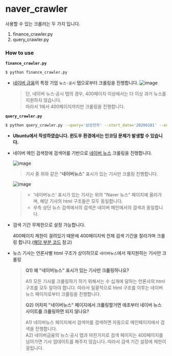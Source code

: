 # naver_crawler

사용할 수 있는 크롤러는 두 가지 입니다. 

1. finance_crawler.py
2. query_crawler.py



### How to use

**`finance_crawler.py`**

```sh
$ python finance_crawler.py
```



- [네이버 금융](https://finance.naver.com/)의 특정 기업 `뉴스·공시` 탭으로부터 크롤링을 진행합니다. ![image](https://user-images.githubusercontent.com/38639633/140779753-a08edee8-8e52-4b1a-a14e-73469550d417.png)

	> 단, 네이버 뉴스·공시 탭의 경우, 400페이지 이상에서는 더 이상 과거 뉴스를 지원하지 않습니다.  
	> 따라서 1에서 400페이지까지만 크롤링을 진행합니다. 


**`query_crawler.py`**

```sh
$ python query_crawler.py --query='삼성전자' --start_date='20200101' --end_date='20200201'
```

- **Ubuntu에서 작성하였습니다. 윈도우 환경에서는 인코딩 문제가 발생할 수 있습니다.**

- 네이버 메인 검색창에 검색어를 기반으로 [네이버 뉴스](https://news.naver.com/) 크롤링을 진행합니다. 

  ![image](https://user-images.githubusercontent.com/38639633/140784382-1a751058-5ade-40dc-aa98-d4d36f1c2cbe.png)

  > 기사 중 위와 같은 "**네이버뉴스**" 표시가 있는 기사만 크롤링 진행합니다.  

  

  ![image](https://user-images.githubusercontent.com/38639633/140987521-22b4d9dc-3972-4dcd-abef-2873a9ddcbf5.png)

  > - '네이버뉴스' 표시가 있는 기사는 위의 "Naver 뉴스" 페이지에 올라가며, 해당 기사의 html 구조들은 모두 동일합니다. 
  > - 우측 상단 뉴스 검색에서의 검색은 네이버 메인에서의 검색과 동일합니다. 

  

- 검색 기간 무제한으로 설정 가능합니다.

	400페이지 제한이 걸려있기 때문에 400페이지씩 전체 검색 기간을 잘라가며 크롤링 합니다.([해당 부분 코드](https://github.com/ydy8989/senticle-proj/blob/9c6545fa9a36ae25d2d87acb7d6e7cc250ac1151/naver_crawler/query_crawler.py#L40-L72) 참고)

- 뉴스 기사는 언론사별 html 구조가 상이하므로 `네이버뉴스`에서 재지원하는 기사만 크롤링

	> **Q1) 왜 "네이버뉴스" 표시가 있는 기사만 크롤링하나요?**
  	>   
	> A1) 모든 기사를 크롤링하기 하기 위해서는 수 십개에 달하는 언론사의 html 구조를 모두 알아야 합니다. 따라서 일괄적으로 html 구조를 이루는 네이버뉴스 페이지로부터 크롤링을 진행합니다.
	>
    >   
	> **Q2) 어차피 "네이버뉴스" 페이지에서 크롤링할거면 애초부터 네이버 뉴스 사이트를 크롤링하면 되지 않나요?**
  	>   
	> A1) 네이버뉴스 페이지에서 검색어를 검색하면 자동으로 메인페이지에서 검색을 진행합니다.   
	> A2) 네이버금융의 뉴스·공시 탭과 마찬가지로 검색 페이지는 400페이지를 넘어가면 기사 업데이트를 해주지 않습니다. 따라서 검색 기간 설정에 제한이 걸립니다.

